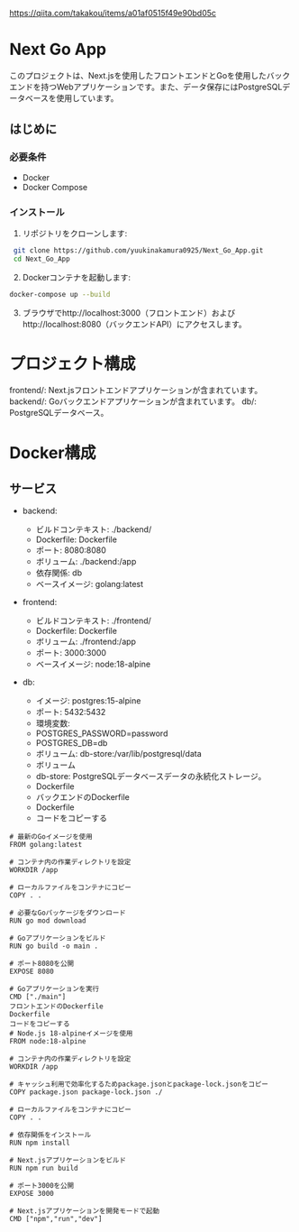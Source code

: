 <!-- 参考文献 -->
https://qiita.com/takakou/items/a01af0515f49e90bd05c


# Next Go App

このプロジェクトは、Next.jsを使用したフロントエンドとGoを使用したバックエンドを持つWebアプリケーションです。また、データ保存にはPostgreSQLデータベースを使用しています。

## はじめに

### 必要条件

- Docker
- Docker Compose

### インストール

1. リポジトリをクローンします:

  ```bash
   git clone https://github.com/yuukinakamura0925/Next_Go_App.git
   cd Next_Go_App
  ```
2. Dockerコンテナを起動します:

```bash
docker-compose up --build
```

3. ブラウザでhttp://localhost:3000（フロントエンド）およびhttp://localhost:8080（バックエンドAPI）にアクセスします。

# プロジェクト構成
frontend/: Next.jsフロントエンドアプリケーションが含まれています。
backend/: Goバックエンドアプリケーションが含まれています。
db/: PostgreSQLデータベース。

# Docker構成
## サービス
- backend:


  - ビルドコンテキスト: ./backend/
  - Dockerfile: Dockerfile
  - ポート: 8080:8080
  - ボリューム: ./backend:/app
  - 依存関係: db
  - ベースイメージ: golang:latest

- frontend:

  - ビルドコンテキスト: ./frontend/
  - Dockerfile: Dockerfile
  - ボリューム: ./frontend:/app
  - ポート: 3000:3000
  - ベースイメージ: node:18-alpine

- db:

  - イメージ: postgres:15-alpine
  - ポート: 5432:5432
  - 環境変数:
  - POSTGRES_PASSWORD=password
  - POSTGRES_DB=db
  - ボリューム: db-store:/var/lib/postgresql/data
  - ボリューム
  - db-store: PostgreSQLデータベースデータの永続化ストレージ。
  - Dockerfile
  - バックエンドのDockerfile
  - Dockerfile
  - コードをコピーする

```
# 最新のGoイメージを使用
FROM golang:latest

# コンテナ内の作業ディレクトリを設定
WORKDIR /app

# ローカルファイルをコンテナにコピー
COPY . .

# 必要なGoパッケージをダウンロード
RUN go mod download

# Goアプリケーションをビルド
RUN go build -o main .

# ポート8080を公開
EXPOSE 8080

# Goアプリケーションを実行
CMD ["./main"]
フロントエンドのDockerfile
Dockerfile
コードをコピーする
# Node.js 18-alpineイメージを使用
FROM node:18-alpine

# コンテナ内の作業ディレクトリを設定
WORKDIR /app

# キャッシュ利用で効率化するためpackage.jsonとpackage-lock.jsonをコピー
COPY package.json package-lock.json ./

# ローカルファイルをコンテナにコピー
COPY . .

# 依存関係をインストール
RUN npm install

# Next.jsアプリケーションをビルド
RUN npm run build

# ポート3000を公開
EXPOSE 3000

# Next.jsアプリケーションを開発モードで起動
CMD ["npm","run","dev"]
```